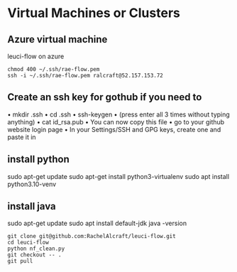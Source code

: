 # Virtual Machines or Clusters

## Azure virtual machine
leuci-flow on azure

``` 
chmod 400 ~/.ssh/rae-flow.pem
ssh -i ~/.ssh/rae-flow.pem ralcraft@52.157.153.72
```

## Create an ssh key for gothub if you need to
•   mkdir .ssh
•   cd .ssh
•   ssh-keygen
•   (press enter all 3 times without typing anything)
•   cat id_rsa.pub
•   You can now copy this file
•   go to your github website login page
•   In your Settings/SSH and GPG keys, create one and paste it in



## install python
sudo apt-get update
sudo apt-get install python3-virtualenv
sudo apt install python3.10-venv

## install java
sudo apt-get update
sudo apt install default-jdk
java -version

```
git clone git@github.com:RachelAlcraft/leuci-flow.git
cd leuci-flow
python nf_clean.py
git checkout -- .
git pull
```